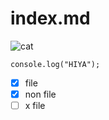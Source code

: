 # index.md
![cat](https://myoctocat.com/assets/images/base-octocat.svg)
```
console.log("HIYA");
```
- [X] file
- [X] non file
- [ ] x file
